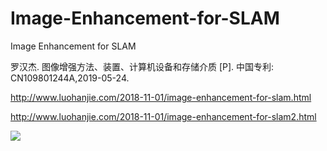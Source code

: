 # Image-Enhancement-for-SLAM
Image Enhancement for SLAM

罗汉杰. 图像增强方法、装置、计算机设备和存储介质 [P]. 中国专利: CN109801244A,2019-05-24.

http://www.luohanjie.com/2018-11-01/image-enhancement-for-slam.html

http://www.luohanjie.com/2018-11-01/image-enhancement-for-slam2.html

[![](http://img.youtube.com/vi/bfZfZQ-2KLs/0.jpg)](http://www.youtube.com/watch?v=bfZfZQ-2KLs "Image Enhancement for SLAM")
